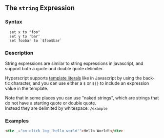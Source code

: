 
## The `string` Expression

### Syntax

```
  set x to "foo"
  set y to 'bar'
  set foobar to `$foo$bar`
```

### Description

String expressions are similar to string expressions in javascript, and support both a quote and double quote delimiter.

Hyperscript supports [template literals](https://developer.mozilla.org/en-US/docs/Web/JavaScript/Reference/Template_literals)
like in Javascript by using the back-tic character, and you can use either a `$` or `${}` to include an expression value in the template.

Note that in some places you can use "naked strings", which are strings that do not have a starting quote or double quote.  
Instead they are delimited by whitespace: `/example`

### Examples

```html
<div _="on click log 'hello world'">Hello World!</div>
```
